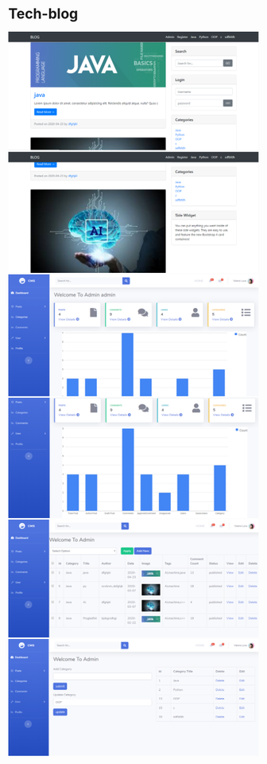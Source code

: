 # Tech-blog

<img src="screenshot/1.png"/>
<img src="screenshot/2.png"/>
<img src="screenshot/3.png"/>
<img src="screenshot/4.png"/>
<img src="screenshot/5.png"/>
<img src="screenshot/6.png"/>
